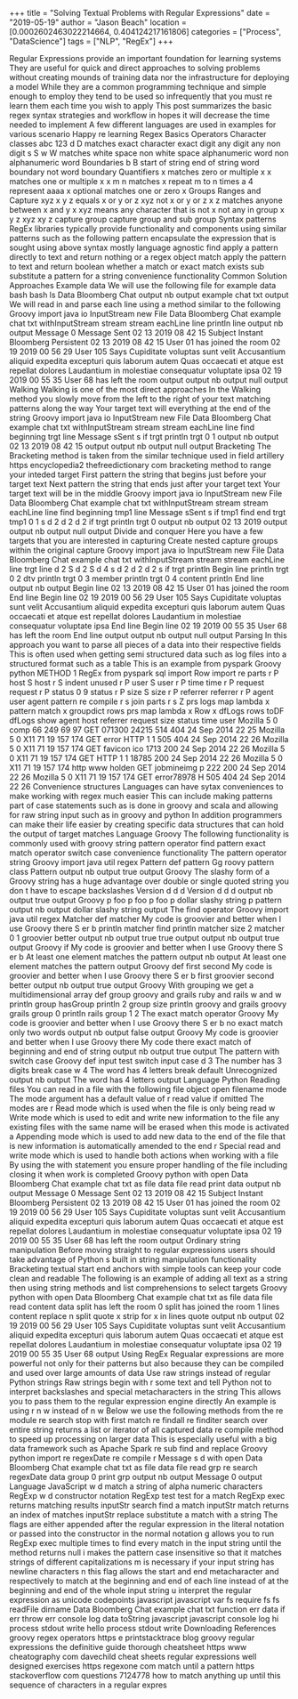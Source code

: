 +++
title = "Solving Textual Problems with Regular Expressions"
date = "2019-05-19"
author = "Jason Beach"
location = [0.0002602463022214664, 0.404124217161806]
categories = ["Process", "DataScience"]
tags = ["NLP", "RegEx"]
+++

Regular Expressions provide an important foundation for learning systems They are useful for quick and direct approaches to solving problems without creating mounds of training data nor the infrastructure for deploying a model While they are a common programming technique and simple enough to employ they tend to be used so infrequently that you must re learn them each time you wish to apply This post summarizes the basic regex syntax strategies and workflow in hopes it will decrease the time needed to implement A few different languages are used in examples for various scenario Happy re learning Regex Basics Operators Character classes abc 123 d D matches exact character exact digit any digit any non digit s S w W matches white space non white space alphanumeric word non alphanumeric word Boundaries b B start of string end of string word boundary not word boundary Quantifiers x matches zero or multiple x x matches one or multiple x x m n matches x repeat m to n times a 4 represent aaaa x optional matches one or zero x Groups Ranges and Capture xyz x y z equals x or y or z xyz not x or y or z x z matches anyone between x and y x xyz means any character that is not x not any in group x y z xyz xy z capture group capture group and sub group Syntax patterns RegEx libraries typically provide functionality and components using similar patterns such as the following pattern encapsulate the expression that is sought using above syntax mostly language agnostic find apply a pattern directly to text and return nothing or a regex object match apply the pattern to text and return boolean whether a match or exact match exists sub substitute a pattern for a string convenience functionality Common Solution Approaches Example data We will use the following file for example data bash bash ls Data Bloomberg Chat output nb output example chat txt output We will read in and parse each line using a method similar to the following Groovy import java io InputStream new File Data Bloomberg Chat example chat txt withInputStream stream stream eachLine line println line output nb output Message 0 Message Sent 02 13 2019 08 42 15 Subject Instant Bloomberg Persistent 02 13 2019 08 42 15 User 01 has joined the room 02 19 2019 00 56 29 User 105 Says Cupiditate voluptas sunt velit Accusantium aliquid expedita excepturi quis laborum autem Quas occaecati et atque est repellat dolores Laudantium in molestiae consequatur voluptate ipsa 02 19 2019 00 55 35 User 68 has left the room output output nb output null output Walking Walking is one of the most direct approaches In the Walking method you slowly move from the left to the right of your text matching patterns along the way Your target text will everything at the end of the string Groovy import java io InputStream new File Data Bloomberg Chat example chat txt withInputStream stream stream eachLine line find beginning trgt line Message sSent s if trgt println trgt 0 1 output nb output 02 13 2019 08 42 15 output output nb output null output Bracketing The Bracketing method is taken from the similar technique used in field artillery https encyclopedia2 thefreedictionary com bracketing method to range your inteded target First pattern the string that begins just before your target text Next pattern the string that ends just after your target text Your target text will be in the middle Groovy import java io InputStream new File Data Bloomberg Chat example chat txt withInputStream stream stream eachLine line find beginning tmp1 line Message sSent s if tmp1 find end trgt tmp1 0 1 s d 2 d 2 d 2 if trgt println trgt 0 output nb output 02 13 2019 output output nb output null output Divide and conquer Here you have a few targets that you are interested in capturing Create nested capture groups within the original capture Groovy import java io InputStream new File Data Bloomberg Chat example chat txt withInputStream stream stream eachLine line trgt line d 2 S d 2 S d 4 s d 2 d 2 d 2 s if trgt println Begin line println trgt 0 2 dtv println trgt 0 3 member println trgt 0 4 content println End line output nb output Begin line 02 13 2019 08 42 15 User 01 has joined the room End line Begin line 02 19 2019 00 56 29 User 105 Says Cupiditate voluptas sunt velit Accusantium aliquid expedita excepturi quis laborum autem Quas occaecati et atque est repellat dolores Laudantium in molestiae consequatur voluptate ipsa End line Begin line 02 19 2019 00 55 35 User 68 has left the room End line output output nb output null output Parsing In this approach you want to parse all pieces of a data into their respective fields This is often used when getting semi structured data such as log files into a structured format such as a table This is an example from pyspark Groovy python METHOD 1 RegEx from pyspark sql import Row import re parts r P host S host r S indent unused r P user S user r P time time r P request request r P status 0 9 status r P size S size r P referrer referrer r P agent user agent pattern re compile r s join parts r s Z prs logs map lambda x pattern match x groupdict rows prs map lambda x Row x dfLogs rows toDF dfLogs show agent host referrer request size status time user Mozilla 5 0 comp 66 249 69 97 GET 071300 24215 514 404 24 Sep 2014 22 25 Mozilla 5 0 X11 71 19 157 174 GET error HTTP 1 1 505 404 24 Sep 2014 22 26 Mozilla 5 0 X11 71 19 157 174 GET favicon ico 1713 200 24 Sep 2014 22 26 Mozilla 5 0 X11 71 19 157 174 GET HTTP 1 1 18785 200 24 Sep 2014 22 26 Mozilla 5 0 X11 71 19 157 174 http www holden GET jobmineimg p 222 200 24 Sep 2014 22 26 Mozilla 5 0 X11 71 19 157 174 GET error78978 H 505 404 24 Sep 2014 22 26 Convenience structures Languages can have sytax conveniences to make working with regex much easier This can include making patterns part of case statements such as is done in groovy and scala and allowing for raw string input such as in groovy and python In addition programmers can make their life easier by creating specific data structures that can hold the output of target matches Language Groovy The following functionality is commonly used with groovy string pattern operator find pattern exact match operator switch case convenience functionality The pattern operator string Groovy import java util regex Pattern def pattern Gg roovy pattern class Pattern output nb output true output Groovy The slashy form of a Groovy string has a huge advantage over double or single quoted string you don t have to escape backslashes Version d d d Version d d d output nb output true output Groovy p foo p foo p foo p dollar slashy string p pattern output nb output dollar slashy string output The find operator Groovy import java util regex Matcher def matcher My code is groovier and better when I use Groovy there S er b println matcher find println matcher size 2 matcher 0 1 groovier better output nb output true true output output nb output true output Groovy if My code is groovier and better when I use Groovy there S er b At least one element matches the pattern output nb output At least one element matches the pattern output Groovy def first second My code is groovier and better when I use Groovy there S er b first groovier second better output nb output true output Groovy With grouping we get a multidimensional array def group groovy and grails ruby and rails w and w println group hasGroup println 2 group size println groovy and grails groovy grails group 0 println rails group 1 2 The exact match operator Groovy My code is groovier and better when I use Groovy there S er b no exact match only two words output nb output false output Groovy My code is groovier and better when I use Groovy there My code there exact match of beginning and end of string output nb output true output The pattern with switch case Groovy def input test switch input case d 3 The number has 3 digits break case w 4 The word has 4 letters break default Unrecognized output nb output The word has 4 letters output Language Python Reading files You can read in a file with the following file object open filename mode The mode argument has a default value of r read value if omitted The modes are r Read mode which is used when the file is only being read w Write mode which is used to edit and write new information to the file any existing files with the same name will be erased when this mode is activated a Appending mode which is used to add new data to the end of the file that is new information is automatically amended to the end r Special read and write mode which is used to handle both actions when working with a file By using the with statement you ensure proper handling of the file including closing it when work is completed Groovy python with open Data Bloomberg Chat example chat txt as file data file read print data output nb output Message 0 Message Sent 02 13 2019 08 42 15 Subject Instant Bloomberg Persistent 02 13 2019 08 42 15 User 01 has joined the room 02 19 2019 00 56 29 User 105 Says Cupiditate voluptas sunt velit Accusantium aliquid expedita excepturi quis laborum autem Quas occaecati et atque est repellat dolores Laudantium in molestiae consequatur voluptate ipsa 02 19 2019 00 55 35 User 68 has left the room output Ordinary string manipulation Before moving straight to regular expressions users should take advantage of Python s built in string manipulation functionality Bracketing textual start end anchors with simple tools can keep your code clean and readable The following is an example of adding all text as a string then using string methods and list comprehensions to select targets Groovy python with open Data Bloomberg Chat example chat txt as file data file read content data split has left the room 0 split has joined the room 1 lines content replace n split quote x strip for x in lines quote output nb output 02 19 2019 00 56 29 User 105 Says Cupiditate voluptas sunt velit Accusantium aliquid expedita excepturi quis laborum autem Quas occaecati et atque est repellat dolores Laudantium in molestiae consequatur voluptate ipsa 02 19 2019 00 55 35 User 68 output Using RegEx Regualar expressions are more powerful not only for their patterns but also because they can be compiled and used over large amounts of data Use raw strings instead of regular Python strings Raw strings begin with r some text and tell Python not to interpret backslashes and special metacharacters in the string This allows you to pass them to the regular expression engine directly An example is using r n w instead of n w Below we use the following methods from the re module re search stop with first match re findall re finditer search over entire string returns a list or iterator of all captured data re compile method to speed up processing on larger data This is especially useful with a big data framework such as Apache Spark re sub find and replace Groovy python import re regexDate re compile r Message s d with open Data Bloomberg Chat example chat txt as file data file read grp re search regexDate data group 0 print grp output nb output Message 0 output Language JavaScript w d match a string of alpha numeric characters RegExp w d constructor notation RegExp test test for a match RegExp exec returns matching results inputStr search find a match inputStr match returns an index of matches inputStr replace substitute a match with a string The flags are either appended after the regular expression in the literal notation or passed into the constructor in the normal notation g allows you to run RegExp exec multiple times to find every match in the input string until the method returns null i makes the pattern case insensitive so that it matches strings of different capitalizations m is necessary if your input string has newline characters n this flag allows the start and end metacharacter and respectively to match at the beginning and end of each line instead of at the beginning and end of the whole input string u interpret the regular expression as unicode codepoints javascript javascript var fs require fs fs readFile dirname Data Bloomberg Chat example chat txt function err data if err throw err console log data toString javascript javascript console log hi process stdout write hello process stdout write Downloading References groovy regex operators https e printstacktrace blog groovy regular expressions the definitive guide thorough cheatsheet https www cheatography com davechild cheat sheets regular expressions well designed exercises https regexone com match until a pattern https stackoverflow com questions 7124778 how to match anything up until this sequence of characters in a regular expres